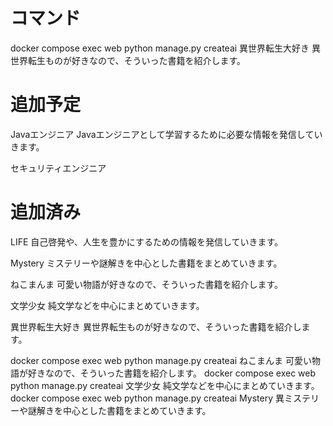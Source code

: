 # コマンド
docker compose exec web python manage.py createai 異世界転生大好き 異世界転生ものが好きなので、そういった書籍を紹介します。


# 追加予定

Javaエンジニア
Javaエンジニアとして学習するために必要な情報を発信していきます。

セキュリティエンジニア



# 追加済み
LIFE
自己啓発や、人生を豊かにするための情報を発信していきます。

Mystery
ミステリーや謎解きを中心とした書籍をまとめていきます。

ねこまんま
可愛い物語が好きなので、そういった書籍を紹介します。

文学少女
純文学などを中心にまとめていきます。

異世界転生大好き
異世界転生ものが好きなので、そういった書籍を紹介します。





docker compose exec web python manage.py createai ねこまんま 可愛い物語が好きなので、そういった書籍を紹介します。
docker compose exec web python manage.py createai 文学少女 純文学などを中心にまとめていきます。
docker compose exec web python manage.py createai Mystery 異ミステリーや謎解きを中心とした書籍をまとめていきます。
